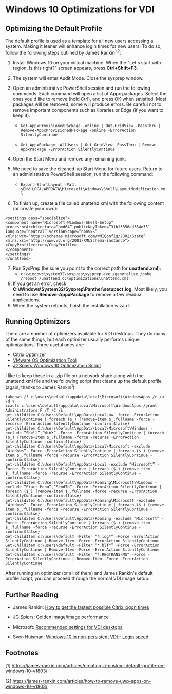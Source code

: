 # Windows 10 Optimizations for VDI #
## Optimizing the Default Profile ##
The default profile is used as a template for all new users accessing a system. Making it leaner will enhance login times for new users. To do so, follow the following steps outlined by James Rankin<sup>1,2</sup>:

1) Install Windows 10 on your virtual machine. When the "Let's start with region. Is this right?" screen appears, press **Ctrl+Shift+F3**.
2) The system will enter Audit Mode. Close the sysprep window.
3) Open an administrative PowerShell session and run the following commands. Each command will open a list of Appx packages. Select the ones you'd like to remove (hold Ctrl), and press OK when satisfied. Most packages will be removed; some will produce errors. Be careful not to remove important components such as libraries or Edge (if you want to keep it).

    - `Get-AppxProvisionedPackage -online | Out-GridView -PassThru | Remove-AppxProvisionedPackage -online -ErrorAction SilentlyContinue`

    - `Get-AppxPackage -AllUsers | Out-GridView -PassThru | Remove-AppxPackage -ErrorAction SilentlyContinue`

4) Open the Start Menu and remove any remaining junk.
5) We need to save the cleaned-up Start Menu for future users. Return to an administrative PowerShell session, run the following command:
    - `Export-StartLayout -Path $ENV:LOCALAPPDATA\Microsoft\Windows\Shell\LayoutModification.xml`
6) To finish up, create a file called unattend.xml with the following content (or create your own):
``` <?xml version=”1.0″ encoding=”utf-8″?><unattend xmlns=”urn:schemas-microsoft-com:unattend”>
<settings pass=”specialize”>
<component name=”Microsoft-Windows-Shell-Setup” processorArchitecture=”amd64” publicKeyToken=”31bf3856ad364e35″ language=”neutral” versionScope=”nonSxS” xmlns:wcm=”http://schemas.microsoft.com/WMIConfig/2002/State” xmlns:xsi=”http://www.w3.org/2001/XMLSchema-instance”>
<CopyProfile>true</CopyProfile>
</component>
</settings>
</unattend> 
```
7) Run SysPrep (be sure you point to the correct path for **unattend.xml**):
    - `c:\windows\system32\sysprep\sysprep.exe /generalize /oobe /reboot /unattend:c:\optimizations\unattend.xml`
8) If you get an error, check **C:\Windows\System32\Sysprep\Panther\setupact.log**. Most likely, you need to use **Remove-AppxPackage** to remove a few residual applications. 
9) When the system reboots, finish the installation wizard.

## Running Optimizers ##
There are a number of optimizers available for VDI desktops. They do many of the same things, but each optimizer usually performs unique optimizations. Three useful ones are:
- [Citrix Optimizer](https://support.citrix.com/article/CTX224676)
- [VMware OS Optimization Tool](https://flings.vmware.com/vmware-os-optimization-tool)
- [JGSpiers Windows 10 Optimization Script](https://www.jgspiers.com/windows-10-1803-optimisation-script/)

I like to keep these in a .zip file on a network share along with the unattend.xml file and the following script that cleans up the default profile (again, thanks to James Rankin<sup>1</sup>).
```
takeown /f c:\users\default\appdata\local\Microsoft\WindowsApps /r /a /d Y
icacls c:\users\default\appdata\local\Microsoft\WindowsApps /grant Administrators:F /T /C /L
get-childitem C:\Users\Default\AppData\LocalLow -force -ErrorAction SilentlyContinue | foreach ($_) {remove-item $_.fullname -force -recurse -ErrorAction SilentlyContinue -confirm:$false}
get-childitem C:\Users\Default\AppData\Local\Microsoft\Windows -exclude “Shell”,”WinX” -Force -ErrorAction SilentlyContinue | foreach ($_) {remove-item $_.fullname -force -recurse -ErrorAction SilentlyContinue -confirm:$false}
get-childitem C:\Users\Default\AppData\Local\Microsoft -exclude “Windows” -Force -ErrorAction SilentlyContinue | foreach ($_) {remove-item $_.fullname -force -recurse -ErrorAction SilentlyContinue -confirm:$false}
get-childitem C:\Users\Default\AppData\Local -exclude “Microsoft” -Force -ErrorAction SilentlyContinue | foreach ($_) {remove-item $_.fullname -force -recurse -ErrorAction SilentlyContinue -confirm:$false}
get-childitem C:\Users\Default\AppData\Roaming\Microsoft\Windows -exclude “Start Menu”,”SendTo” -Force -ErrorAction SilentlyContinue | foreach ($_) {remove-item $_.fullname -force -recurse -ErrorAction SilentlyContinue -confirm:$false}
get-childitem C:\Users\Default\AppData\Roaming\Microsoft -exclude “Windows” -Force -ErrorAction SilentlyContinue | foreach ($_) {remove-item $_.fullname -force -recurse -ErrorAction SilentlyContinue -confirm:$false}
get-childitem C:\Users\Default\AppData\Roaming -exclude “Microsoft” -Force -ErrorAction SilentlyContinue | foreach ($_) {remove-item $_.fullname -force -recurse -ErrorAction SilentlyContinue -confirm:$false}
Get-ChildItem c:\users\default -Filter “*.log*” -Force -ErrorAction SilentlyContinue | Remove-Item -Force -ErrorAction SilentlyContinue
Get-ChildItem c:\users\default -Filter “*.blf*” -Force -ErrorAction SilentlyContinue | Remove-Item -Force -ErrorAction SilentlyContinue
Get-ChildItem c:\users\default -Filter “*.REGTRANS-MS” -Force -ErrorAction SilentlyContinue | Remove-Item -Force -ErrorAction SilentlyContinue
```

After running an optimizer (or all of them) and James Rankin's default profile script, you can proceed through the normal VDI image setup. 

## Further Reading ##

- James Rankin: [How to get the fastest possible Citrix logon times](https://james-rankin.com/articles/how-to-get-the-fastest-possible-citrix-logon-times/)

- JG Spiers: [Golden image/image performance](https://www.jgspiers.com/citrix-tips-tricks-tweaks-suggestions/#Golden-Image)

- Microsoft: [Recommended settings for VDI desktops](https://docs.microsoft.com/en-us/windows-server/remote/remote-desktop-services/rds-vdi-recommendations)

- Sven Huisman: [Windows 10 in non-persistent VDI - Login speed](https://svenhuisman.com/2017/03/windows-10-in-non-persistent-vdi-login-speed-part-1/)


## Footnotes ##

[1] https://james-rankin.com/articles/creating-a-custom-default-profile-on-windows-10-v1803/

[2] https://james-rankin.com/articles/how-to-remove-uwp-apps-on-windows-10-v1803/

